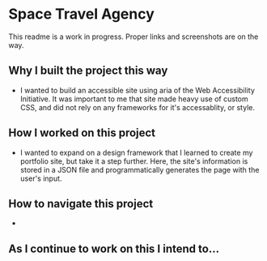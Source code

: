 # Space Travel Agency

This readme is a work in progress. Proper links and screenshots are on the way.

## Why I built the project this way

- I wanted to build an accessible site using aria of the Web Accessibility Initiative. It was important to me that site made heavy use of custom CSS, and did not rely on any frameworks for it's accessablity, or style.

## How I worked on this project

- I wanted to expand on a design framework that I learned to create my portfolio site, but take it a step further. Here, the site's information is stored in a JSON file and programmatically generates the page with the user's input.   

## How to navigate this project

-  

## As I continue to work on this I intend to...
